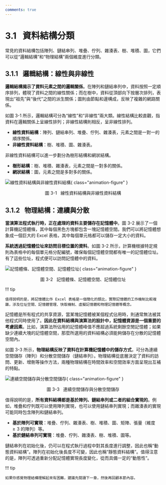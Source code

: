 ```yaml
---
comments: true
---
```


# 3.1 &nbsp; 資料結構分類

常見的資料結構包括陣列、鏈結串列、堆疊、佇列、雜湊表、樹、堆積、圖，它們可以從“邏輯結構”和“物理結構”兩個維度進行分類。

## 3.1.1 &nbsp; 邏輯結構：線性與非線性

**邏輯結構揭示了資料元素之間的邏輯關係**。在陣列和鏈結串列中，資料按照一定順序排列，體現了資料之間的線性關係；而在樹中，資料從頂部向下按層次排列，表現出“祖先”與“後代”之間的派生關係；圖則由節點和邊構成，反映了複雜的網路關係。

如圖 3-1 所示，邏輯結構可分為“線性”和“非線性”兩大類。線性結構比較直觀，指資料在邏輯關係上呈線性排列；非線性結構則相反，呈非線性排列。

- **線性資料結構**：陣列、鏈結串列、堆疊、佇列、雜湊表，元素之間是一對一的順序關係。
- **非線性資料結構**：樹、堆積、圖、雜湊表。

非線性資料結構可以進一步劃分為樹形結構和網狀結構。

- **樹形結構**：樹、堆積、雜湊表，元素之間是一對多的關係。
- **網狀結構**：圖，元素之間是多對多的關係。

![線性資料結構與非線性資料結構](classification_of_data_structure.assets/classification_logic_structure.png){ class="animation-figure" }

<p align="center"> 圖 3-1 &nbsp; 線性資料結構與非線性資料結構 </p>

## 3.1.2 &nbsp; 物理結構：連續與分散

**當演算法程式執行時，正在處理的資料主要儲存在記憶體中**。圖 3-2 展示了一個計算機記憶體條，其中每個黑色方塊都包含一塊記憶體空間。我們可以將記憶體想象成一個巨大的 Excel 表格，其中每個單元格都可以儲存一定大小的資料。

**系統透過記憶體位址來訪問目標位置的資料**。如圖 3-2 所示，計算機根據特定規則為表格中的每個單元格分配編號，確保每個記憶體空間都有唯一的記憶體位址。有了這些位址，程式便可以訪問記憶體中的資料。

![記憶體條、記憶體空間、記憶體位址](classification_of_data_structure.assets/computer_memory_location.png){ class="animation-figure" }

<p align="center"> 圖 3-2 &nbsp; 記憶體條、記憶體空間、記憶體位址 </p>

!!! tip

    值得說明的是，將記憶體比作 Excel 表格是一個簡化的類比，實際記憶體的工作機制比較複雜，涉及位址空間、記憶體管理、快取機制、虛擬記憶體和物理記憶體等概念。

記憶體是所有程式的共享資源，當某塊記憶體被某個程式佔用時，則通常無法被其他程式同時使用了。**因此在資料結構與演算法的設計中，記憶體資源是一個重要的考慮因素**。比如，演算法所佔用的記憶體峰值不應超過系統剩餘空閒記憶體；如果缺少連續大塊的記憶體空間，那麼所選用的資料結構必須能夠儲存在分散的記憶體空間內。

如圖 3-3 所示，**物理結構反映了資料在計算機記憶體中的儲存方式**，可分為連續空間儲存（陣列）和分散空間儲存（鏈結串列）。物理結構從底層決定了資料的訪問、更新、增刪等操作方法，兩種物理結構在時間效率和空間效率方面呈現出互補的特點。

![連續空間儲存與分散空間儲存](classification_of_data_structure.assets/classification_phisical_structure.png){ class="animation-figure" }

<p align="center"> 圖 3-3 &nbsp; 連續空間儲存與分散空間儲存 </p>

值得說明的是，**所有資料結構都是基於陣列、鏈結串列或二者的組合實現的**。例如，堆疊和佇列既可以使用陣列實現，也可以使用鏈結串列實現；而雜湊表的實現可能同時包含陣列和鏈結串列。

- **基於陣列可實現**：堆疊、佇列、雜湊表、樹、堆積、圖、矩陣、張量（維度 $\geq 3$ 的陣列）等。
- **基於鏈結串列可實現**：堆疊、佇列、雜湊表、樹、堆積、圖等。

鏈結串列在初始化後，仍可以在程式執行過程中對其長度進行調整，因此也稱“動態資料結構”。陣列在初始化後長度不可變，因此也稱“靜態資料結構”。值得注意的是，陣列可透過重新分配記憶體實現長度變化，從而具備一定的“動態性”。

!!! tip

    如果你感覺物理結構理解起來有困難，建議先閱讀下一章，然後再回顧本節內容。
